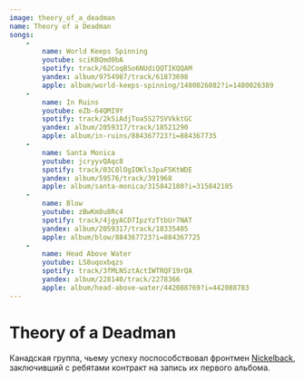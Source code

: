 ```yaml
---
image: theory_of_a_deadman
name: Theory of a Deadman
songs:
    -
        name: World Keeps Spinning
        youtube: sciKBQmd0bA
        spotify: track/62CoqBSo6NUdiQQTIKQQAM
        yandex: album/9754987/track/61873698
        apple: album/world-keeps-spinning/1480026082?i=1480026389
    -
        name: In Ruins
        youtube: eZb-64QMI9Y
        spotify: track/2kSiAdjToa5S27SVVkktGC
        yandex: album/2059317/track/18521290
        apple: album/in-ruins/884367723?i=884367735
    -
        name: Santa Monica
        youtube: jcryyvQAqc8
        spotify: track/03C0lOgIOKlsJpaF5KtWDE
        yandex: album/59576/track/391968
        apple: album/santa-monica/315842180?i=315842185
    -
        name: Blow
        youtube: zBwKm8u8Rc4
        spotify: track/4jgyACD7IpzYzTtbUr7NAT
        yandex: album/2059317/track/18335485
        apple: album/blow/884367723?i=884367725
    -
        name: Head Above Water
        youtube: LS8uqoxbqzs
        spotify: track/3fMLNSztActIWTRQF19rQA
        yandex: album/228140/track/2278366
        apple: album/head-above-water/442088769?i=442088783
---
```

# Theory of a Deadman

Канадская группа, чьему успеху поспособствовал фронтмен [Nickelback](/channel/2020/11/07/nickelback/),
заключивший с ребятами контракт на запись их первого альбома.
